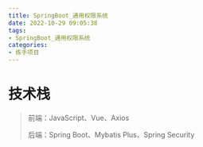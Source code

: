 ```yaml
---
title: SpringBoot_通用权限系统
date: 2022-10-29 09:05:38
tags: 
- SpringBoot_通用权限系统
categories: 
- 练手项目
---
```


# 技术栈

> 前端：JavaScript、Vue、Axios
>
> 后端：Spring Boot、Mybatis Plus、Spring Security